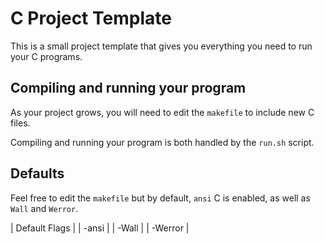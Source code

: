 # C Project Template

This is a small project template that gives you everything you need to run your C programs.

## Compiling and running your program

As your project grows, you will need to edit the `makefile` to include new C files.

Compiling and running your program is both handled by the `run.sh` script.

## Defaults

Feel free to edit the `makefile` but by default, `ansi` C is enabled, as well as `Wall` and `Werror`.

| Default Flags |
| -ansi |
| -Wall |
| -Werror |
